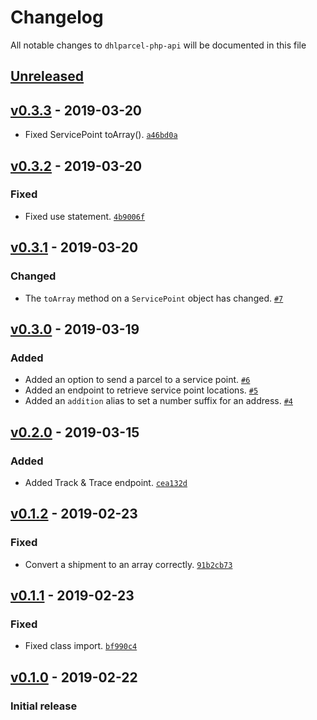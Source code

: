 # Changelog

All notable changes to `dhlparcel-php-api` will be documented in this file

## [Unreleased]

## [v0.3.3] - 2019-03-20

- Fixed ServicePoint toArray(). [`a46bd0a`](https://github.com/mvdnbrk/dhlparcel-php-api/commit/a46bd0a18cbd5bca6c80b2332eb068b7b5f4777a)

## [v0.3.2] - 2019-03-20

### Fixed
- Fixed use statement. [`4b9006f`](https://github.com/mvdnbrk/dhlparcel-php-api/commit/4b9006f8e718b344d520cff8560a406cfa9d06ba)

## [v0.3.1] - 2019-03-20

### Changed
- The `toArray` method on a `ServicePoint` object has changed. [`#7`](https://github.com/mvdnbrk/dhlparcel-php-api/pull/7)

## [v0.3.0] - 2019-03-19

### Added
- Added an option to send a parcel to a service point. [`#6`](https://github.com/mvdnbrk/dhlparcel-php-api/pull/6)
- Added an endpoint to retrieve service point locations. [`#5`](https://github.com/mvdnbrk/dhlparcel-php-api/pull/5)
- Added an `addition` alias to set a number suffix for an address. [`#4`](https://github.com/mvdnbrk/dhlparcel-php-api/pull/4)

## [v0.2.0] - 2019-03-15

### Added
- Added Track & Trace endpoint. [`cea132d`](https://github.com/mvdnbrk/dhlparcel-php-api/commit/cea132dc316a683ecc8289f9c964eb8cdc9d47b1)

## [v0.1.2] - 2019-02-23

### Fixed
- Convert a shipment to an array correctly. [`91b2cb73`](https://github.com/mvdnbrk/dhlparcel-php-api/commit/91b2cb73af77a097b596f950c48aa03705890f78)

## [v0.1.1] - 2019-02-23

### Fixed
- Fixed class import. [`bf990c4`](https://github.com/mvdnbrk/dhlparcel-php-api/commit/bf990c4447acae78e96f21a6cd49e57f45eb30dd)

## [v0.1.0] - 2019-02-22

### Initial release

[Unreleased]: https://github.com/mvdnbrk/dhlparcel-php-api/compare/v0.3.3...HEAD
[v0.3.3]: https://github.com/mvdnbrk/dhlparcel-php-api/compare/v0.3.2...v0.3.3
[v0.3.2]: https://github.com/mvdnbrk/dhlparcel-php-api/compare/v0.3.1...v0.3.2
[v0.3.1]: https://github.com/mvdnbrk/dhlparcel-php-api/compare/v0.3.0...v0.3.1
[v0.3.0]: https://github.com/mvdnbrk/dhlparcel-php-api/compare/v0.2.0...v0.3.0
[v0.2.0]: https://github.com/mvdnbrk/dhlparcel-php-api/compare/v0.1.2...v0.2.0
[v0.1.2]: https://github.com/mvdnbrk/dhlparcel-php-api/compare/v0.1.1...v0.1.2
[v0.1.1]: https://github.com/mvdnbrk/dhlparcel-php-api/compare/v0.1.0...v0.1.1
[v0.1.0]: https://github.com/mvdnbrk/dhlparcel-php-api/tree/v0.1.0
